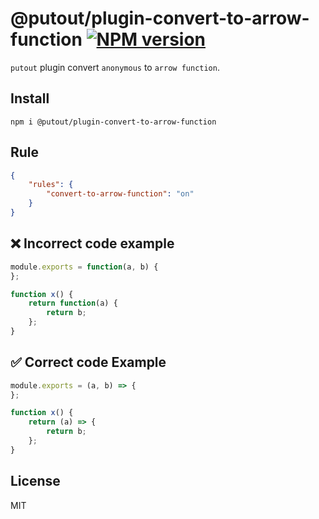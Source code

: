 # @putout/plugin-convert-to-arrow-function [![NPM version][NPMIMGURL]][NPMURL]

[NPMIMGURL]: https://img.shields.io/npm/v/@putout/plugin-convert-to-arrow-function.svg?style=flat&longCache=true
[NPMURL]: https://npmjs.org/package/@putout/plugin-convert-to-arrow-function"npm"

`putout` plugin convert `anonymous` to `arrow function`.

## Install

```
npm i @putout/plugin-convert-to-arrow-function
```

## Rule

```json
{
    "rules": {
        "convert-to-arrow-function": "on"
    }
}
```

## ❌ Incorrect code example

```js
module.exports = function(a, b) {
};

function x() {
    return function(a) {
        return b;
    };
}
```

## ✅ Correct code Example

```js
module.exports = (a, b) => {
};

function x() {
    return (a) => {
        return b;
    };
}
```

## License

MIT
